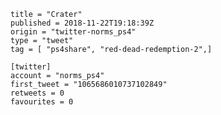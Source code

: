 ```
title = "Crater"
published = 2018-11-22T19:18:39Z
origin = "twitter-norms_ps4"
type = "tweet"
tag = [ "ps4share", "red-dead-redemption-2",]

[twitter]
account = "norms_ps4"
first_tweet = "1065686010737102849"
retweets = 0
favourites = 0
```

<p class='image'><img src='https://mnf.m17s.net/2018/11/22/DsoTxuAX4AYzH4J.jpg' alt=''></p>

